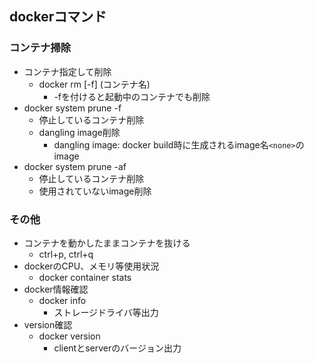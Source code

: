 ## dockerコマンド

### コンテナ掃除

* コンテナ指定して削除
    * docker rm [-f] (コンテナ名)
        * -fを付けると起動中のコンテナでも削除
* docker system prune -f
    * 停止しているコンテナ削除
    * dangling image削除
        * dangling image: docker build時に生成されるimage名`<none>`のimage
* docker system prune -af
    * 停止しているコンテナ削除
    * 使用されていないimage削除

### その他

* コンテナを動かしたままコンテナを抜ける
    * ctrl+p, ctrl+q
* dockerのCPU、メモリ等使用状況
    * docker container stats
* docker情報確認
    * docker info
        * ストレージドライバ等出力
* version確認
    * docker version
        * clientとserverのバージョン出力